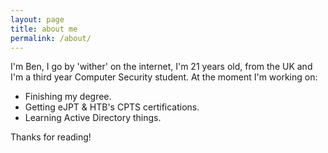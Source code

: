 ```yaml
---
layout: page
title: about me
permalink: /about/
---
```


I'm Ben, I go by 'wither' on the internet, I'm 21 years old, from the UK and I'm a third year Computer Security student.
At the moment I'm working on:
- Finishing my degree.
- Getting eJPT & HTB's CPTS certifications.
- Learning Active Directory things.

Thanks for reading!

